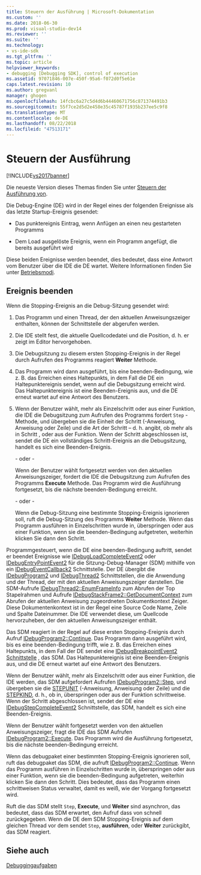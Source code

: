 ```yaml
---
title: Steuern der Ausführung | Microsoft-Dokumentation
ms.custom: ''
ms.date: 2018-06-30
ms.prod: visual-studio-dev14
ms.reviewer: ''
ms.suite: ''
ms.technology:
- vs-ide-sdk
ms.tgt_pltfrm: ''
ms.topic: article
helpviewer_keywords:
- debugging [Debugging SDK], control of execution
ms.assetid: 97071846-007e-450f-95a6-f072d0f5e61e
caps.latest.revision: 10
ms.author: gregvanl
manager: ghogen
ms.openlocfilehash: 14fcbc6a27c5d4d6b44460671756c871374491b3
ms.sourcegitcommit: 55f7ce2d5d2e458e35c45787f1935b237ee5c9f8
ms.translationtype: MT
ms.contentlocale: de-DE
ms.lasthandoff: 08/22/2018
ms.locfileid: "47513171"
---
```

# <a name="control-of-execution"></a>Steuern der Ausführung
[!INCLUDE[vs2017banner](../../includes/vs2017banner.md)]

Die neueste Version dieses Themas finden Sie unter [Steuern der Ausführung von](https://docs.microsoft.com/visualstudio/extensibility/debugger/control-of-execution).  
  
Die Debug-Engine (DE) wird in der Regel eines der folgenden Ereignisse als das letzte Startup-Ereignis gesendet:  
  
-   Das punktereignis Eintrag, wenn Anfügen an einen neu gestarteten Programms  
  
-   Dem Load ausgelöste Ereignis, wenn ein Programm angefügt, die bereits ausgeführt wird  
  
 Diese beiden Ereignisse werden beendet, dies bedeutet, dass eine Antwort vom Benutzer über die IDE die DE wartet. Weitere Informationen finden Sie unter [Betriebsmodi](../../extensibility/debugger/operational-modes.md).  
  
## <a name="stopping-event"></a>Ereignis beenden  
 Wenn die Stopping-Ereignis an die Debug-Sitzung gesendet wird:  
  
1.  Das Programm und einen Thread, der den aktuellen Anweisungszeiger enthalten, können der Schnittstelle der abgerufen werden.  
  
2.  Die IDE stellt fest, die aktuelle Quellcodedatei und die Position, d. h. er zeigt im Editor hervorgehoben.  
  
3.  Die Debugsitzung zu diesem ersten Stopping-Ereignis in der Regel durch Aufrufen des Programms reagiert **Weiter** Methode.  
  
4.  Das Programm wird dann ausgeführt, bis eine beenden-Bedingung, wie z. B. das Erreichen eines Haltepunkts, in dem Fall die DE ein Haltepunktereignis sendet, wenn auf die Debugsitzung erreicht wird. Das Haltepunktereignis ist eine Beenden-Ereignis aus, und die DE erneut wartet auf eine Antwort des Benutzers.  
  
5.  Wenn der Benutzer wählt, mehr als Einzelschritt oder aus einer Funktion, die IDE die Debugsitzung zum Aufrufen des Programms fordert `Step` -Methode, und übergeben sie die Einheit der Schritt (-Anweisung, Anweisung oder Zeile) und die Art der Schritt – d. h. angibt, ob mehr als in Schritt , oder aus der Funktion. Wenn der Schritt abgeschlossen ist, sendet die DE ein vollständiges Schritt-Ereignis an die Debugsitzung, handelt es sich eine Beenden-Ereignis.  
  
     - oder -   
  
     Wenn der Benutzer wählt fortgesetzt werden von den aktuellen Anweisungszeiger, fordert die IDE die Debugsitzung zum Aufrufen des Programms **Execute** Methode. Das Programm wird die Ausführung fortgesetzt, bis die nächste beenden-Bedingung erreicht.  
  
     - oder -   
  
     Wenn die Debug-Sitzung eine bestimmte Stopping-Ereignis ignorieren soll, ruft die Debug-Sitzung des Programms **Weiter** Methode. Wenn das Programm ausführen in Einzelschritten wurde in, überspringen oder aus einer Funktion, wenn sie die beenden-Bedingung aufgetreten, weiterhin klicken Sie dann den Schritt.  
  
 Programmgesteuert, wenn die DE eine beenden-Bedingung auftritt, sendet er beendet Ereignisse wie [IDebugLoadCompleteEvent2](../../extensibility/debugger/reference/idebugloadcompleteevent2.md) oder [IDebugEntryPointEvent2](../../extensibility/debugger/reference/idebugentrypointevent2.md) für die Sitzung-Debug-Manager (SDM) mithilfe von ein [IDebugEventCallback2](../../extensibility/debugger/reference/idebugeventcallback2.md) Schnittstelle. Der DE übergibt die [IDebugProgram2](../../extensibility/debugger/reference/idebugprogram2.md) und [IDebugThread2](../../extensibility/debugger/reference/idebugthread2.md) Schnittstellen, die die Anwendung und der Thread, der mit den aktuellen Anweisungszeiger darstellen. Die SDM-Aufrufe [IDebugThread2::EnumFrameInfo](../../extensibility/debugger/reference/idebugthread2-enumframeinfo.md) zum Abrufen der Top Stapelrahmen und Aufrufe [IDebugStackFrame2::GetDocumentContext](../../extensibility/debugger/reference/idebugstackframe2-getdocumentcontext.md) zum Abrufen der aktuellen Anweisung zugeordneten Dokumentkontext Zeiger. Diese Dokumentenkontext ist in der Regel eine Source Code Name, Zeile und Spalte Dateinummer. Die IDE verwendet diese, um Quellcode hervorzuheben, der den aktuellen Anweisungszeiger enthält.  
  
 Das SDM reagiert in der Regel auf diese ersten Stopping-Ereignis durch Aufruf [IDebugProgram2::Continue](../../extensibility/debugger/reference/idebugprogram2-continue.md). Das Programm dann ausgeführt wird, bis es eine beenden-Bedingung trifft, wie z. B. das Erreichen eines Haltepunkts, in dem Fall der DE sendet eine [IDebugBreakpointEvent2 Schnittstelle](../../extensibility/debugger/reference/idebugbreakpointevent2.md) , das SDM. Das Haltepunktereignis ist eine Beenden-Ereignis aus, und die DE erneut wartet auf eine Antwort des Benutzers.  
  
 Wenn der Benutzer wählt, mehr als Einzelschritt oder aus einer Funktion, die IDE werden, das SDM aufgefordert Aufrufen [IDebugProgram2::Step](../../extensibility/debugger/reference/idebugprogram2-step.md), und übergeben sie die [STEPUNIT](../../extensibility/debugger/reference/stepunit.md) (-Anweisung, Anweisung oder Zeile) und die [ STEPKIND](../../extensibility/debugger/reference/stepkind.md), d. h., ob in, überspringen oder aus der Funktion schrittweise. Wenn der Schritt abgeschlossen ist, sendet der DE eine [IDebugStepCompleteEvent2](../../extensibility/debugger/reference/idebugstepcompleteevent2.md) Schnittstelle, das SDM, handelt es sich eine Beenden-Ereignis.  
  
 Wenn der Benutzer wählt fortgesetzt werden von den aktuellen Anweisungszeiger, fragt die IDE das SDM Aufrufen [IDebugProgram2::Execute](../../extensibility/debugger/reference/idebugprogram2-execute.md). Das Programm wird die Ausführung fortgesetzt, bis die nächste beenden-Bedingung erreicht.  
  
 Wenn das debugpaket einer bestimmten Stopping-Ereignis ignorieren soll, ruft das debugpaket das SDM, die aufruft [IDebugProgram2::Continue](../../extensibility/debugger/reference/idebugprogram2-continue.md). Wenn das Programm ausführen in Einzelschritten wurde in, überspringen oder aus einer Funktion, wenn sie die beenden-Bedingung aufgetreten, weiterhin klicken Sie dann den Schritt. Dies bedeutet, dass das Programm einen schrittweisen Status verwaltet, damit es weiß, wie der Vorgang fortgesetzt wird.  
  
 Ruft die das SDM stellt `Step`, **Execute**, und **Weiter** sind asynchron, das bedeutet, dass das SDM erwartet, den Aufruf dass von schnell zurückgegeben. Wenn die DE dem SDM Stopping-Ereignis auf dem gleichen Thread vor dem sendet `Step`, **ausführen**, oder **Weiter** zurückgibt, das SDM reagiert.  
  
## <a name="see-also"></a>Siehe auch  
 [Debuggingaufgaben](../../extensibility/debugger/debugging-tasks.md)

